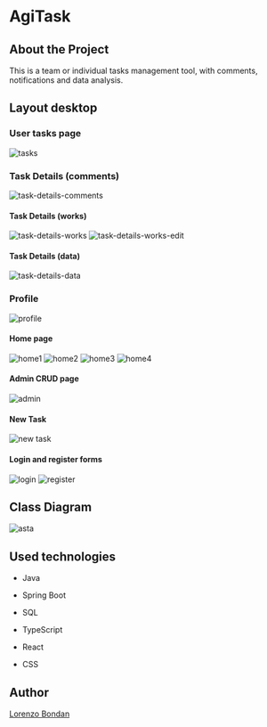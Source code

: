 # AgiTask

## About the Project

This is a team or individual tasks management tool, with comments, notifications and data analysis.

## Layout desktop

### User tasks page
![tasks](https://github.com/LorenzoBondan/AgiTask/assets/105743965/8e2fb385-dedb-4e50-88c3-3aa54d6cc0ae)

### Task Details (comments)
![task-details-comments](https://github.com/LorenzoBondan/AgiTask/assets/105743965/64ca646b-1297-4870-a10d-4d1ba2a93d62)

#### Task Details (works)
![task-details-works](https://github.com/LorenzoBondan/AgiTask/assets/105743965/fa5bf119-780b-4cb0-90a5-b77493d0df06)
![task-details-works-edit](https://github.com/LorenzoBondan/AgiTask/assets/105743965/324b2df0-6cbf-4e9e-ada1-cae2184a34fb)

#### Task Details (data)
![task-details-data](https://github.com/LorenzoBondan/AgiTask/assets/105743965/3fe949b7-58fd-4ad7-a01c-ee009b78e84a)

### Profile
![profile](https://github.com/LorenzoBondan/AgiTask/assets/105743965/72838052-c4b8-4c1b-b681-d8d77f5269f7)

#### Home page
![home1](https://github.com/LorenzoBondan/AgiTask/assets/105743965/4ea1d391-de29-4ba2-8cbd-543901db044f)
![home2](https://github.com/LorenzoBondan/AgiTask/assets/105743965/3725c1bd-b2bf-4e4a-9e80-2c539cfd59d3)
![home3](https://github.com/LorenzoBondan/AgiTask/assets/105743965/8e72b43b-6053-4f15-9f46-2884f9faa2f3)
![home4](https://github.com/LorenzoBondan/AgiTask/assets/105743965/0a3ece16-77ba-4cb3-aaa3-627558b54811)

#### Admin CRUD page
![admin](https://github.com/LorenzoBondan/AgiTask/assets/105743965/c8b8d573-4ae3-4ac7-9f7f-1d99cee9e940)

#### New Task
![new task](https://github.com/LorenzoBondan/AgiTask/assets/105743965/3317b5d1-3c1e-4106-8fbf-6b9900180327)

#### Login and register forms
![login](https://github.com/LorenzoBondan/AgiTask/assets/105743965/a10339d6-0d4a-4129-a60a-e4dfe3840cb1)
![register](https://github.com/LorenzoBondan/AgiTask/assets/105743965/e5e2fe29-a4c9-4136-9abf-0630b5846ea9)

## Class Diagram
![asta](https://github.com/LorenzoBondan/AgiTask/assets/105743965/8a2ed346-9446-40b8-9df6-ac83db46d6e9)

## Used technologies

- Java
- Spring Boot
- SQL

- TypeScript
- React
- CSS

## Author

[Lorenzo Bondan](HTTPS://WWW.LINKEDIN.COM/IN/LORENZO-BONDAN-108B42236)
